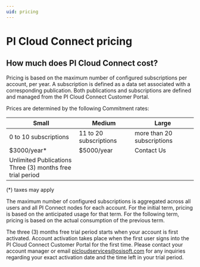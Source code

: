 ```yaml
---
uid: pricing
---
```


# PI Cloud Connect pricing

## How much does PI Cloud Connect cost?
 
Pricing is based on the maximum number of configured subscriptions per account, per year. A subscription is defined as a data set associated with a corresponding publication. Both publications and subscriptions are defined and managed from the PI Cloud Connect Customer Portal.
 
Prices are determined by the following Commitment rates:

| Small | Medium | Large |
| ----- | ------ | ----- |
| 0 to 10 subscriptions | 11 to 20 subscriptions | more than 20 subscriptions |
| $3000/year* | $5000/year | Contact Us |
| Unlimited Publications</br>Three (3) months free trial period |
(*) taxes may apply

The maximum number of configured subscriptions is aggregated across all users and all PI Connect nodes for each account. For the initial term, pricing is based on the anticipated usage for that term. For the following term, pricing is based on the actual consumption of the previous term.

The three (3) months free trial period starts when your account is first activated. Account activation takes place when the first user signs into the PI Cloud Connect Customer Portal for the first time. Please contact your account manager or email [picloudservices@osisoft.com](mailto:picloudservices@osisoft.com) for any inquiries regarding your exact activation date and the time left in your trial period.
